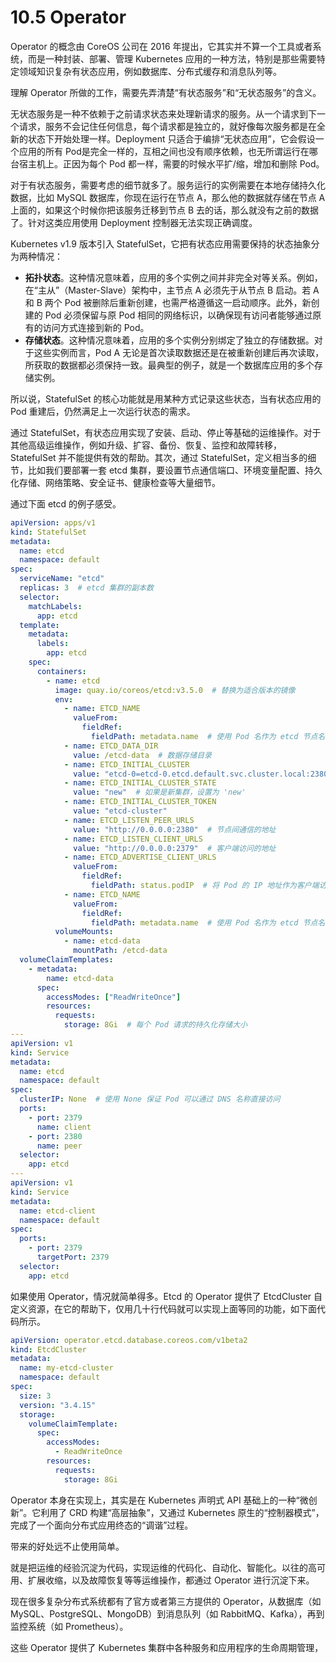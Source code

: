 # 10.5 Operator

Operator 的概念由 CoreOS 公司在 2016 年提出，它其实并不算一个工具或者系统，而是一种封装、部署、管理 Kubernetes 应用的一种方法，特别是那些需要特定领域知识复杂有状态应用，例如数据库、分布式缓存和消息队列等。

理解 Operator 所做的工作，需要先弄清楚“有状态服务”和“无状态服务”的含义。

无状态服务是一种不依赖于之前请求状态来处理新请求的服务。从一个请求到下一个请求，服务不会记住任何信息，每个请求都是独立的，就好像每次服务都是在全新的状态下开始处理一样。Deployment 只适合于编排“无状态应用”，它会假设一个应用的所有 Pod是完全一样的，互相之间也没有顺序依赖，也无所谓运行在哪台宿主机上。正因为每个 Pod 都一样，需要的时候水平扩/缩，增加和删除 Pod。

对于有状态服务，需要考虑的细节就多了。服务运行的实例需要在本地存储持久化数据，比如 MySQL 数据库，你现在运行在节点 A，那么他的数据就存储在节点 A 上面的，如果这个时候你把该服务迁移到节点 B 去的话，那么就没有之前的数据了。针对这类应用使用 Deployment 控制器无法实现正确调度。

Kubernetes v1.9 版本引入 StatefulSet，它把有状态应用需要保持的状态抽象分为两种情况：

- **拓扑状态**。这种情况意味着，应用的多个实例之间并非完全对等关系。例如，在“主从”（Master-Slave）架构中，主节点 A 必须先于从节点 B 启动。若 A 和 B 两个 Pod 被删除后重新创建，也需严格遵循这一启动顺序。此外，新创建的 Pod 必须保留与原 Pod 相同的网络标识，以确保现有访问者能够通过原有的访问方式连接到新的 Pod。
- **存储状态**。这种情况意味着，应用的多个实例分别绑定了独立的存储数据。对于这些实例而言，Pod A 无论是首次读取数据还是在被重新创建后再次读取，所获取的数据都必须保持一致。最典型的例子，就是一个数据库应用的多个存储实例。

所以说，StatefulSet 的核心功能就是用某种方式记录这些状态，当有状态应用的 Pod 重建后，仍然满足上一次运行状态的需求。

通过 StatefulSet，有状态应用实现了安装、启动、停止等基础的运维操作。对于其他高级运维操作，例如升级、扩容、备份、恢复、监控和故障转移，StatefulSet 并不能提供有效的帮助。其次，通过 StatefulSet，定义相当多的细节，比如我们要部署一套 etcd 集群，要设置节点通信端口、环境变量配置、持久化存储、网络策略、安全证书、健康检查等大量细节。

通过下面 etcd 的例子感受。

```yaml
apiVersion: apps/v1
kind: StatefulSet
metadata:
  name: etcd
  namespace: default
spec:
  serviceName: "etcd"
  replicas: 3  # etcd 集群的副本数
  selector:
    matchLabels:
      app: etcd
  template:
    metadata:
      labels:
        app: etcd
    spec:
      containers:
        - name: etcd
          image: quay.io/coreos/etcd:v3.5.0  # 替换为适合版本的镜像
          env:
            - name: ETCD_NAME
              valueFrom:
                fieldRef:
                  fieldPath: metadata.name  # 使用 Pod 名作为 etcd 节点名
            - name: ETCD_DATA_DIR
              value: /etcd-data  # 数据存储目录
            - name: ETCD_INITIAL_CLUSTER
              value: "etcd-0=etcd-0.etcd.default.svc.cluster.local:2380,etcd-1=etcd-1.etcd.default.svc.cluster.local:2380,etcd-2=etcd-2.etcd.default.svc.cluster.local:2380"
            - name: ETCD_INITIAL_CLUSTER_STATE
              value: "new"  # 如果是新集群，设置为 'new'
            - name: ETCD_INITIAL_CLUSTER_TOKEN
              value: "etcd-cluster"
            - name: ETCD_LISTEN_PEER_URLS
              value: "http://0.0.0.0:2380"  # 节点间通信的地址
            - name: ETCD_LISTEN_CLIENT_URLS
              value: "http://0.0.0.0:2379"  # 客户端访问的地址
            - name: ETCD_ADVERTISE_CLIENT_URLS
              valueFrom:
                fieldRef:
                  fieldPath: status.podIP  # 将 Pod 的 IP 地址作为客户端访问地址
            - name: ETCD_NAME
              valueFrom:
                fieldRef:
                  fieldPath: metadata.name  # 使用 Pod 名作为 etcd 节点名
          volumeMounts:
            - name: etcd-data
              mountPath: /etcd-data
  volumeClaimTemplates:
    - metadata:
        name: etcd-data
      spec:
        accessModes: ["ReadWriteOnce"]
        resources:
          requests:
            storage: 8Gi  # 每个 Pod 请求的持久化存储大小
---
apiVersion: v1
kind: Service
metadata:
  name: etcd
  namespace: default
spec:
  clusterIP: None  # 使用 None 保证 Pod 可以通过 DNS 名称直接访问
  ports:
    - port: 2379
      name: client
    - port: 2380
      name: peer
  selector:
    app: etcd
---
apiVersion: v1
kind: Service
metadata:
  name: etcd-client
  namespace: default
spec:
  ports:
    - port: 2379
      targetPort: 2379
  selector:
    app: etcd
```

如果使用 Operator，情况就简单得多。Etcd 的 Operator 提供了 EtcdCluster 自定义资源，在它的帮助下，仅用几十行代码就可以实现上面等同的功能，如下面代码所示。

```yaml
apiVersion: operator.etcd.database.coreos.com/v1beta2
kind: EtcdCluster
metadata:
  name: my-etcd-cluster
  namespace: default
spec:
  size: 3
  version: "3.4.15"
  storage:
    volumeClaimTemplate:
      spec:
        accessModes:
          - ReadWriteOnce
        resources:
          requests:
            storage: 8Gi
```

Operator 本身在实现上，其实是在 Kubernetes 声明式 API 基础上的一种“微创新”。它利用了 CRD 构建“高层抽象”，又通过 Kubernetes 原生的“控制器模式”，完成了一个面向分布式应用终态的“调谐”过程。

带来的好处远不止使用简单。

就是把运维的经验沉淀为代码，实现运维的代码化、自动化、智能化。以往的高可用、扩展收缩，以及故障恢复等等运维操作，都通过 Operator 进行沉淀下来。

现在很多复杂分布式系统都有了官方或者第三方提供的 Operator，从数据库（如 MySQL、PostgreSQL、MongoDB）到消息队列（如 RabbitMQ、Kafka），再到监控系统（如 Prometheus）。

这些 Operator 提供了 Kubernetes 集群中各种服务和应用程序的生命周期管理，